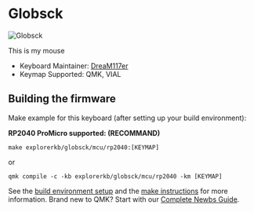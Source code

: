 # Globsck

![Globsck]()

This is my mouse

* Keyboard Maintainer: [DreaM117er](https://github.com/DreaM117er)
* Keymap Supported: QMK, VIAL

## Building the firmware

Make example for this keyboard (after setting up your build environment):

**RP2040 ProMicro supported: (RECOMMAND)**

    make explorerkb/globsck/mcu/rp2040:[KEYMAP]

or

    qmk compile -c -kb explorerkb/globsck/mcu/rp2040 -km [KEYMAP]

See the [build environment setup](https://docs.qmk.fm/#/getting_started_build_tools) and the [make instructions](https://docs.qmk.fm/#/getting_started_make_guide) for more information. Brand new to QMK? Start with our [Complete Newbs Guide](https://docs.qmk.fm/#/newbs).
